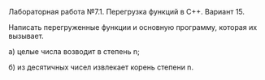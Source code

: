 Лабораторная работа №7.1. Перегрузка функций в C++. Вариант 15.

Написать перегруженные функции и основную программу, которая их вызывает.

а) целые числа возводит в степень n;

б) из десятичных чисел извлекает корень степени n.
